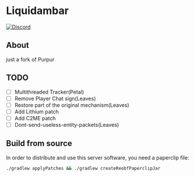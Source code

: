 # Liquidambar
[![Discord](https://img.shields.io/discord/891325967203729472?color=5865F2&label=discord&style=for-the-badge)](https://discord.gg/uQ4UXANnP2)
## About
just a fork of Purpur
## TODO
- [ ] Multithreaded Tracker(Petal)
- [ ] Remove Player Chat sign(Leaves)
- [ ] Restore part of the original mechanism(Leaves)
- [ ] Add Lithium patch
- [ ] Add C2ME patch
- [ ] Dont-send-useless-entity-packets(Leaves)
## Build from source
In order to distribute and use this server software, you need a paperclip file:

```bash
./gradlew applyPatches && ./gradlew createReobfPaperclipJar
```
